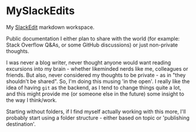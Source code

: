 # MySlackEdits
My [SlackEdit](https://stackedit.io/app#providerId=githubWorkspace&owner=Lockszmith&repo=MySlackEdits) markdown workspace.

Public documentation I either plan to share with the world (for example: Stack Overflow Q&As, or some GitHub discussions) or just non-private thoughts.

I was never a blog writer, never thought anyone would want reading excursions into my brain - whether likeminded nerds like me, colleagues or friends.
But also, never considered my thoughts to be private - as in "they shouldn't be shared". So, I'm doing this musing 'in the open'.
I really like the idea of having `git` as the backend, as I tend to change things quite a lot, and this might provide me (or someone else in the future) some insight to the way I think/work.

Starting without folders, if I find myself actually working with this more, I'll probably start using a folder structure - either based on topic or 'publishing destination'.

<!--stackedit_data:
eyJoaXN0b3J5IjpbMTkzNDYyMjg1OSwtMTY1MzMyMDIxOF19
-->